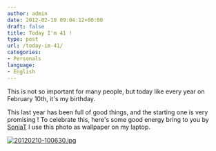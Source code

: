 ```yaml
---
author: admin
date: 2012-02-10 09:04:12+00:00
draft: false
title: Today I'm 41 !
type: post
url: /today-im-41/
categories:
- Personals
language:
- English
---
```


This is not so important for many people, but today like every year on February 10th, it's my birthday.  


This last year has been full of good things, and the starting one is very promising !
To celebrate this, here's some good energy bring to you by [SoniaT](http://www.flickr.com/photos/soniat360/4060373159/sizes/z/)
I use this photo as wallpaper on my laptop.



  
  
[![20120210-100630.jpg](http://laurentmaumet.com/english/wp-content/uploads/2012/02/20120210-100630.jpg)
](http://laurentmaumet.com/english/wp-content/uploads/2012/02/20120210-100630.jpg)
